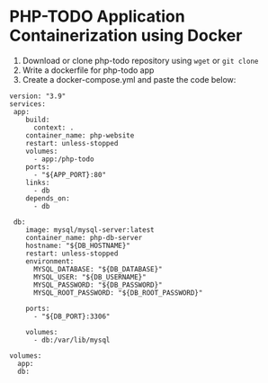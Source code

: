 # PHP-TODO Application Containerization using Docker

1. Download or clone php-todo repository using `wget` or `git clone`
2. Write a dockerfile for php-todo app
3. Create a docker-compose.yml and paste the code below:

```
version: "3.9"
services:
 app:
    build:
      context: .
    container_name: php-website
    restart: unless-stopped
    volumes:
      - app:/php-todo
    ports:
      - "${APP_PORT}:80"
    links:
      - db
    depends_on:
      - db

 db:
    image: mysql/mysql-server:latest
    container_name: php-db-server
    hostname: "${DB_HOSTNAME}"
    restart: unless-stopped
    environment:
      MYSQL_DATABASE: "${DB_DATABASE}"
      MYSQL_USER: "${DB_USERNAME}"
      MYSQL_PASSWORD: "${DB_PASSWORD}"
      MYSQL_ROOT_PASSWORD: "${DB_ROOT_PASSWORD}"
    
    ports:
      - "${DB_PORT}:3306"

    volumes:
      - db:/var/lib/mysql

volumes:
  app:
  db:
  ```




